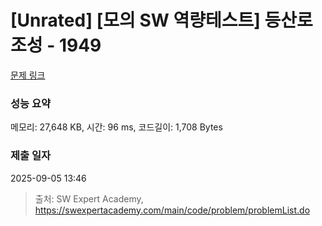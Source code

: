 # [Unrated] [모의 SW 역량테스트] 등산로 조성 - 1949 

[문제 링크](https://swexpertacademy.com/main/code/problem/problemDetail.do?contestProbId=AV5PoOKKAPIDFAUq) 

### 성능 요약

메모리: 27,648 KB, 시간: 96 ms, 코드길이: 1,708 Bytes

### 제출 일자

2025-09-05 13:46



> 출처: SW Expert Academy, https://swexpertacademy.com/main/code/problem/problemList.do